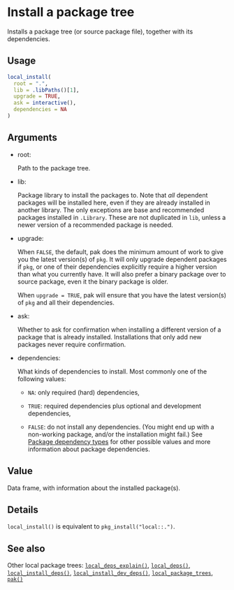 # Install a package tree

Installs a package tree (or source package file), together with its
dependencies.

## Usage

``` r
local_install(
  root = ".",
  lib = .libPaths()[1],
  upgrade = TRUE,
  ask = interactive(),
  dependencies = NA
)
```

## Arguments

- root:

  Path to the package tree.

- lib:

  Package library to install the packages to. Note that *all* dependent
  packages will be installed here, even if they are already installed in
  another library. The only exceptions are base and recommended packages
  installed in `.Library`. These are not duplicated in `lib`, unless a
  newer version of a recommended package is needed.

- upgrade:

  When `FALSE`, the default, pak does the minimum amount of work to give
  you the latest version(s) of `pkg`. It will only upgrade dependent
  packages if `pkg`, or one of their dependencies explicitly require a
  higher version than what you currently have. It will also prefer a
  binary package over to source package, even it the binary package is
  older.

  When `upgrade = TRUE`, pak will ensure that you have the latest
  version(s) of `pkg` and all their dependencies.

- ask:

  Whether to ask for confirmation when installing a different version of
  a package that is already installed. Installations that only add new
  packages never require confirmation.

- dependencies:

  What kinds of dependencies to install. Most commonly one of the
  following values:

  - `NA`: only required (hard) dependencies,

  - `TRUE`: required dependencies plus optional and development
    dependencies,

  - `FALSE`: do not install any dependencies. (You might end up with a
    non-working package, and/or the installation might fail.) See
    [Package dependency
    types](https://pak.r-lib.org/dev/reference/package-dependency-types.md)
    for other possible values and more information about package
    dependencies.

## Value

Data frame, with information about the installed package(s).

## Details

`local_install()` is equivalent to `pkg_install("local::.")`.

## See also

Other local package trees:
[`local_deps_explain()`](https://pak.r-lib.org/dev/reference/local_deps_explain.md),
[`local_deps()`](https://pak.r-lib.org/dev/reference/local_deps.md),
[`local_install_deps()`](https://pak.r-lib.org/dev/reference/local_install_deps.md),
[`local_install_dev_deps()`](https://pak.r-lib.org/dev/reference/local_install_dev_deps.md),
[`local_package_trees`](https://pak.r-lib.org/dev/reference/local_package_trees.md),
[`pak()`](https://pak.r-lib.org/dev/reference/pak.md)
